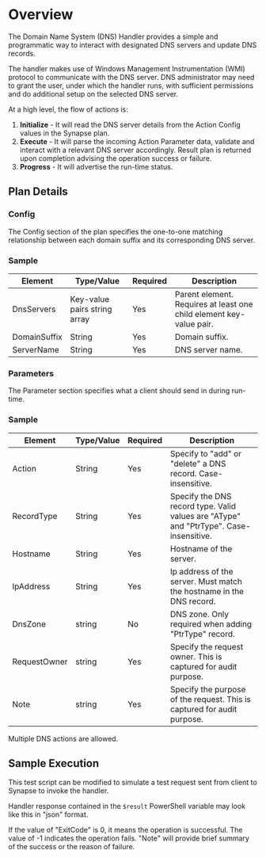 ﻿
# Overview

The Domain Name System (DNS) Handler provides a simple and programmatic way to interact with designated DNS servers and update DNS records.

The handler makes use of Windows Management Instrumentation (WMI) protocol to communicate with the DNS server. DNS administrator may need to grant the user, under which the handler runs, with sufficient permissions and do additional setup on the selected DNS server.

At a high level, the flow of actions is:  
1. **Initialize** - It will read the DNS server details from the Action Config values in the Synapse plan.  
2. **Execute** - It will parse the incoming Action Parameter data, validate and interact with a relevant DNS server accordingly. Result plan is returned upon completion advising the operation success or failure.
3. **Progress** - It will advertise the run-time status.

## Plan Details
### Config
The Config section of the plan specifies the one-to-one matching relationship between each domain suffix and its corresponding DNS server.

### Sample
<script src="https://gist.github.com/SynapseGists/9608a2da9fc0b0bfa88d726e78af153c.js"></script>

|Element|Type/Value|Required|Description
|-------|----------|--------|-----------
|DnsServers|Key-value pairs string array|Yes|Parent element. Requires at least one child element key-value pair.
|DomainSuffix|String|Yes|Domain suffix. 
|ServerName|String|Yes|DNS server name. 

### Parameters
The Parameter section specifies what a client should send in during run-time.

### Sample
<script src="https://gist.github.com/SynapseGists/1144510317a908c70dfb0dd3f15d359a.js"></script>

|Element|Type/Value|Required|Description
|-------|----------|--------|-----------
|Action|String|Yes|Specify to "add" or "delete" a DNS record. Case-insensitive.
|RecordType|String|Yes|Specify the DNS record type. Valid values are "AType" and "PtrType". Case-insensitive.
|Hostname|String|Yes|Hostname of the server.
|IpAddress|String|Yes|Ip address of the server. Must match the hostname in the DNS record. 
|DnsZone|string|No|DNS zone. Only required when adding "PtrType" record.
|RequestOwner|string|Yes|Specify the request owner. This is captured for audit purpose.
|Note|string|Yes|Specify the purpose of the request. This is captured for audit purpose.

Multiple DNS actions are allowed.

## Sample Execution
This test script can be modified to simulate a test request sent from client to Synapse to invoke the handler.

<script src="https://gist.github.com/SynapseGists/ef91ec47acfa55ffc96295100db157b7.js"></script>

Handler response contained in the `$result` PowerShell variable  may look like this in "json" format.

<script src="https://gist.github.com/SynapseGists/a1908e4c6c5b8aab9e275b9c1a712772.js"></script>

If the value of "ExitCode" is 0, it means the operation is successful. The value of -1 indicates the operation fails. "Note" will provide brief summary of the success or the reason of failure.